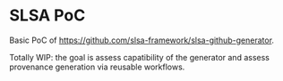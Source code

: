 # SLSA PoC

Basic PoC of https://github.com/slsa-framework/slsa-github-generator.

Totally WIP: the goal is assess capatibility of the generator and assess provenance generation via reusable workflows.